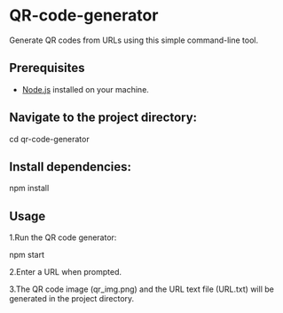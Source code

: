 # QR-code-generator

Generate QR codes from URLs using this simple command-line tool.

## Prerequisites

- [Node.js](https://nodejs.org/) installed on your machine.

## Navigate to the project directory:

cd qr-code-generator

## Install dependencies:

npm install

## Usage

1.Run the QR code generator:
  
  npm start
  
2.Enter a URL when prompted.

3.The QR code image (qr_img.png) and the URL text file (URL.txt) will be generated in the project directory.

